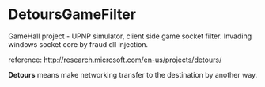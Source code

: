 # DetoursGameFilter
GameHall project - UPNP simulator, client side game socket filter. 
Invading windows socket core by fraud dll injection. 

reference: http://research.microsoft.com/en-us/projects/detours/

**Detours** means make networking transfer to the destination by another way.
